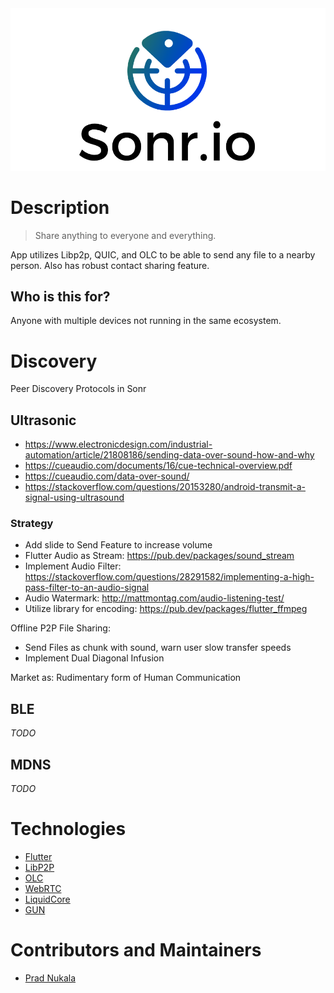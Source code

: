 <div align="center">
    <img src=".meta/header.png" alt="Sonr-App-Header"/>
  <br>
</div>

# Description
> Share anything to everyone and everything.

App utilizes Libp2p, QUIC, and OLC to be able to send any file to a nearby person. Also has robust contact sharing feature.

## Who is this for?
Anyone with multiple devices not running in the same ecosystem.

# Discovery
Peer Discovery Protocols in Sonr
## Ultrasonic
- https://www.electronicdesign.com/industrial-automation/article/21808186/sending-data-over-sound-how-and-why
- https://cueaudio.com/documents/16/cue-technical-overview.pdf
-  https://cueaudio.com/data-over-sound/
- https://stackoverflow.com/questions/20153280/android-transmit-a-signal-using-ultrasound


### Strategy
- Add slide to Send Feature to increase volume
- Flutter Audio as Stream: https://pub.dev/packages/sound_stream
- Implement Audio Filter: https://stackoverflow.com/questions/28291582/implementing-a-high-pass-filter-to-an-audio-signal
- Audio Watermark: http://mattmontag.com/audio-listening-test/
- Utilize library for encoding: https://pub.dev/packages/flutter_ffmpeg

Offline P2P File Sharing:
- Send Files as chunk with sound, warn user slow transfer speeds
- Implement Dual Diagonal Infusion

Market as: Rudimentary form of Human Communication

## BLE
*TODO*
## MDNS
*TODO*

# Technologies
* [Flutter](https://github.com/flutter/flutter)
* [LibP2P](https://github.com/libp2p/go-libp2p)
* [OLC](https://github.com/google/open-location-code)
* [WebRTC](https://webrtc.org/)
* [LiquidCore](https://github.com/LiquidPlayer/LiquidCore)
* [GUN](https://gun.eco/)

# Contributors and Maintainers
- [Prad Nukala](https://prad.dev)
